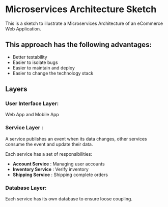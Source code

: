 # Microservices Architecture Sketch

This is a sketch to illustrate a Microservices Architecture of an eCommerce Web Application.

## This approach has the following advantages:
- Better testability
- Easier to isolate bugs
- Easier to maintain and deploy
- Easier to change the technology stack

## Layers
### User Interface Layer:
Web App and Mobile App

### Service Layer : 
A service publishes an event when its data changes, other services consume the event and update their data.

Each service has a set of responsibilities:

 - **Account Service** : Managing user accounts
 - **Inventory Service** : Verify inventory
 - **Shipping Service** : Shipping complete orders
 
### Database Layer: 
Each service has its own database to ensure loose coupling.
